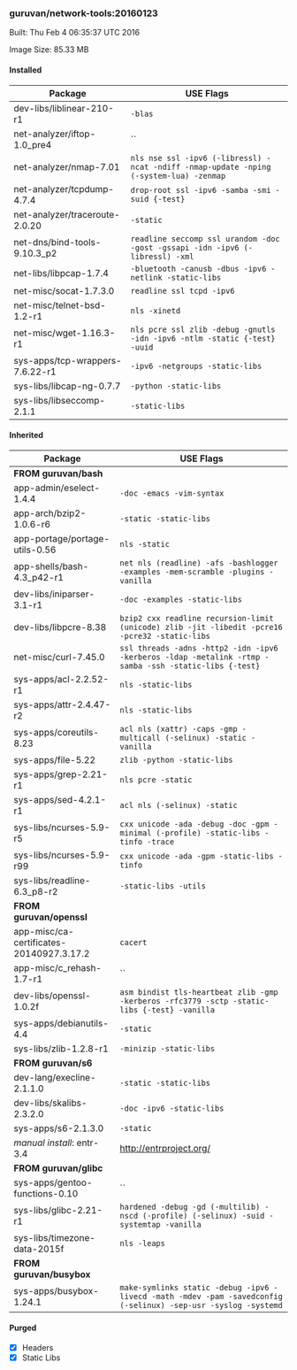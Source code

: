 ### guruvan/network-tools:20160123
Built: Thu Feb  4 06:35:37 UTC 2016

Image Size: 85.33 MB
#### Installed
Package | USE Flags
--------|----------
dev-libs/liblinear-210-r1 | `-blas`
net-analyzer/iftop-1.0_pre4 | ``
net-analyzer/nmap-7.01 | `nls nse ssl -ipv6 (-libressl) -ncat -ndiff -nmap-update -nping (-system-lua) -zenmap`
net-analyzer/tcpdump-4.7.4 | `drop-root ssl -ipv6 -samba -smi -suid {-test}`
net-analyzer/traceroute-2.0.20 | `-static`
net-dns/bind-tools-9.10.3_p2 | `readline seccomp ssl urandom -doc -gost -gssapi -idn -ipv6 (-libressl) -xml`
net-libs/libpcap-1.7.4 | `-bluetooth -canusb -dbus -ipv6 -netlink -static-libs`
net-misc/socat-1.7.3.0 | `readline ssl tcpd -ipv6`
net-misc/telnet-bsd-1.2-r1 | `nls -xinetd`
net-misc/wget-1.16.3-r1 | `nls pcre ssl zlib -debug -gnutls -idn -ipv6 -ntlm -static {-test} -uuid`
sys-apps/tcp-wrappers-7.6.22-r1 | `-ipv6 -netgroups -static-libs`
sys-libs/libcap-ng-0.7.7 | `-python -static-libs`
sys-libs/libseccomp-2.1.1 | `-static-libs`
#### Inherited
Package | USE Flags
--------|----------
**FROM guruvan/bash** |
app-admin/eselect-1.4.4 | `-doc -emacs -vim-syntax`
app-arch/bzip2-1.0.6-r6 | `-static -static-libs`
app-portage/portage-utils-0.56 | `nls -static`
app-shells/bash-4.3_p42-r1 | `net nls (readline) -afs -bashlogger -examples -mem-scramble -plugins -vanilla`
dev-libs/iniparser-3.1-r1 | `-doc -examples -static-libs`
dev-libs/libpcre-8.38 | `bzip2 cxx readline recursion-limit (unicode) zlib -jit -libedit -pcre16 -pcre32 -static-libs`
net-misc/curl-7.45.0 | `ssl threads -adns -http2 -idn -ipv6 -kerberos -ldap -metalink -rtmp -samba -ssh -static-libs {-test}`
sys-apps/acl-2.2.52-r1 | `nls -static-libs`
sys-apps/attr-2.4.47-r2 | `nls -static-libs`
sys-apps/coreutils-8.23 | `acl nls (xattr) -caps -gmp -multicall (-selinux) -static -vanilla`
sys-apps/file-5.22 | `zlib -python -static-libs`
sys-apps/grep-2.21-r1 | `nls pcre -static`
sys-apps/sed-4.2.1-r1 | `acl nls (-selinux) -static`
sys-libs/ncurses-5.9-r5 | `cxx unicode -ada -debug -doc -gpm -minimal (-profile) -static-libs -tinfo -trace`
sys-libs/ncurses-5.9-r99 | `cxx unicode -ada -gpm -static-libs -tinfo`
sys-libs/readline-6.3_p8-r2 | `-static-libs -utils`
**FROM guruvan/openssl** |
app-misc/ca-certificates-20140927.3.17.2 | `cacert`
app-misc/c_rehash-1.7-r1 | ``
dev-libs/openssl-1.0.2f | `asm bindist tls-heartbeat zlib -gmp -kerberos -rfc3779 -sctp -static-libs {-test} -vanilla`
sys-apps/debianutils-4.4 | `-static`
sys-libs/zlib-1.2.8-r1 | `-minizip -static-libs`
**FROM guruvan/s6** |
dev-lang/execline-2.1.1.0 | `-static -static-libs`
dev-libs/skalibs-2.3.2.0 | `-doc -ipv6 -static-libs`
sys-apps/s6-2.1.3.0 | `-static`
*manual install*: entr-3.4 | http://entrproject.org/
**FROM guruvan/glibc** |
sys-apps/gentoo-functions-0.10 | ``
sys-libs/glibc-2.21-r1 | `hardened -debug -gd (-multilib) -nscd (-profile) (-selinux) -suid -systemtap -vanilla`
sys-libs/timezone-data-2015f | `nls -leaps`
**FROM guruvan/busybox** |
sys-apps/busybox-1.24.1 | `make-symlinks static -debug -ipv6 -livecd -math -mdev -pam -savedconfig (-selinux) -sep-usr -syslog -systemd`
#### Purged
- [x] Headers
- [x] Static Libs

